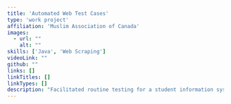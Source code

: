 ```yaml
---
title: 'Automated Web Test Cases'
type: 'work project'
affiliation: 'Muslim Association of Canada'
images:
  - url: ""
    alt: ""
skills: ['Java', 'Web Scraping']
videoLink: ""
github: ""
links: []
linkTitles: []
linkTypes: []
description: "Facilitated routine testing for a student information system platform by creating 28 automated test cases with Java and Selenium and found over 20 bugs, some of which were high priority."
---
```


